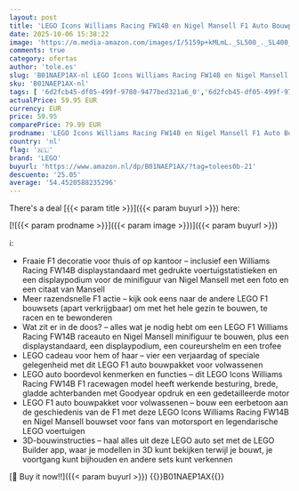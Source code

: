 ```yaml
---
layout: post
title: 'LEGO Icons Williams Racing FW14B en Nigel Mansell F1 Auto Bouwpakket voor Volwassenen met Formule 1 Coureur Minifiguur  Troffee en Displaystand  Cadeau voor Man of Vrouw  Fans van Motorsport 10353'
date: 2025-10-06 15:38:22
image: 'https://m.media-amazon.com/images/I/5159p+kMLmL._SL500_._SL400_.jpg'
comments: true
category: ofertas
author: 'tole.es'
slug: 'B01NAEP1AX-nl LEGO Icons Williams Racing FW14B en Nigel Mansell F1 Auto...'
sku: 'B01NAEP1AX-nl'
tags: [ '6d2fcb45-df05-499f-9780-9477bed321a6_0','6d2fcb45-df05-499f-9780-9477bed321a6_501','Arborist Merchandising Root','Bouw- & constructiespeelgoed','Creatieve spellen','Educatief speelgoed','Self Service','Special Features Stores','Speelgoed & spellen','Speelgoedbouwsets','lego','🇳🇱', ]
actualPrice: 59.95 EUR
currency: EUR
price: 59.95
comparePrice: 79.99 EUR
prodname: 'LEGO Icons Williams Racing FW14B en Nigel Mansell F1 Auto Bouwpakket voor Volwassenen met Formule 1 Coureur Minifiguur  Troffee en Displaystand  Cadeau voor Man of Vrouw  Fans van Motorsport 10353'
country: 'nl'
flag: '🇳🇱'
brand: 'LEGO'
buyurl: 'https://www.amazon.nl/dp/B01NAEP1AX/?tag=tolees0b-21'
descuento: '25.05'
average: '54.4520588235296'
---
```


There's a deal [{{< param title >}}]({{< param buyurl >}})  here:

[![{{< param prodname >}}]({{< param image >}})]({{< param buyurl >}})

ℹ️:

- Fraaie F1 decoratie voor thuis of op kantoor – inclusief een Williams Racing FW14B displaystandaard met gedrukte voertuigstatistieken en een displaypodium voor de minifiguur van Nigel Mansell met een foto en een citaat van Mansell
- Meer razendsnelle F1 actie – kijk ook eens naar de andere LEGO F1 bouwsets (apart verkrijgbaar) om met het hele gezin te bouwen, te racen en te bewonderen
- Wat zit er in de doos? – alles wat je nodig hebt om een LEGO F1 Williams Racing FW14B raceauto en Nigel Mansell minifiguur te bouwen, plus een displaystandaard, een displaypodium, een coureurshelm en een trofee
- LEGO cadeau voor hem of haar – vier een verjaardag of speciale gelegenheid met dit LEGO F1 auto bouwpakket voor volwassenen
- LEGO auto boordevol kenmerken en functies – dit LEGO Icons Williams Racing FW14B F1 racewagen model heeft werkende besturing, brede, gladde achterbanden met Goodyear opdruk en een gedetailleerde motor
- LEGO F1 auto bouwpakket voor volwassenen – bouw een eerbetoon aan de geschiedenis van de F1 met deze LEGO Icons Williams Racing FW14B en Nigel Mansell bouwset voor fans van motorsport en legendarische LEGO voertuigen
- 3D-bouwinstructies – haal alles uit deze LEGO auto set met de LEGO Builder app, waar je modellen in 3D kunt bekijken terwijl je bouwt, je voortgang kunt bijhouden en andere sets kunt verkennen

[🛒 Buy it now!!]({{< param buyurl >}})
{{<world>}}B01NAEP1AX{{</world>}}
